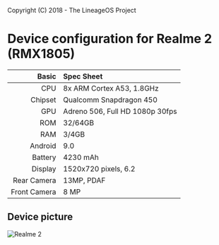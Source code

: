 Copyright (C) 2018 - The LineageOS Project

Device configuration for Realme 2 (RMX1805)
==============

Basic   | Spec Sheet
-------:|:----------
CPU     | 8x ARM Cortex A53, 1.8GHz
Chipset | Qualcomm Snapdragon 450
GPU     | Adreno 506, Full HD 1080p 30fps
ROM     | 32/64GB
RAM     | 3/4GB
Android | 9.0
Battery | 4230 mAh
Display | 1520x720 pixels, 6.2
Rear Camera  | 13MP, PDAF
Front Camera | 8 MP

## Device picture

![Realme 2](https://fdn2.gsmarena.com/vv/pics/oppo/oppo-realme-2-2.jpg? "Realme 2")

